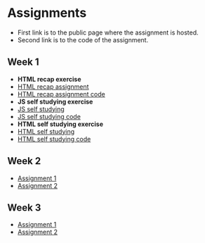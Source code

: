 # Assignments
- First link is to the public page where the assignment is hosted.
- Second link is to the code of the assignment.
## Week 1
- **HTML recap exercise**
- [HTML recap assignment](https://users.metropolia.fi/~erikroi/web_development/week1/html_recap_exercise/)
- [HTML recap assignment code](https://github.com/eKuuuuu/web_sovelluskehitys/blob/master/week1/html-recap/index.html)
- **JS self studying exercise**
- [JS self studying](link-to-assingment-2)
- [JS self studying code](link-to-assingment-2)
- **HTML self studying exercise**
- [HTML self studying](link-to-assingment-3)
- [HTML self studying code](link-to-assingment-3)

## Week 2
- [Assignment 1](link-to-assignment-3)
- [Assignment 2](link-to-assignment-4)

## Week 3
- [Assignment 1](link-to-assignment-5)
- [Assignment 2](link-to-assignment-6)

